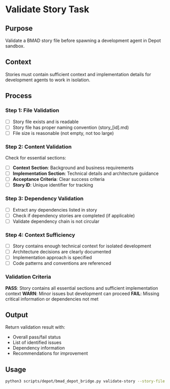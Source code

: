 # Validate Story Task

## Purpose
Validate a BMAD story file before spawning a development agent in Depot sandbox.

## Context
Stories must contain sufficient context and implementation details for development agents to work in isolation.

## Process

### Step 1: File Validation
- [ ] Story file exists and is readable
- [ ] Story file has proper naming convention (story_[id].md)
- [ ] File size is reasonable (not empty, not too large)

### Step 2: Content Validation
Check for essential sections:
- [ ] **Context Section**: Background and business requirements
- [ ] **Implementation Section**: Technical details and architecture guidance  
- [ ] **Acceptance Criteria**: Clear success criteria
- [ ] **Story ID**: Unique identifier for tracking

### Step 3: Dependency Validation
- [ ] Extract any dependencies listed in story
- [ ] Check if dependency stories are completed (if applicable)
- [ ] Validate dependency chain is not circular

### Step 4: Context Sufficiency
- [ ] Story contains enough technical context for isolated development
- [ ] Architecture decisions are clearly documented
- [ ] Implementation approach is specified
- [ ] Code patterns and conventions are referenced

### Validation Criteria
**PASS**: Story contains all essential sections and sufficient implementation context
**WARN**: Minor issues but development can proceed
**FAIL**: Missing critical information or dependencies not met

## Output
Return validation result with:
- Overall pass/fail status
- List of identified issues
- Dependency information
- Recommendations for improvement

## Usage
```bash
python3 scripts/depot/bmad_depot_bridge.py validate-story --story-file path/to/story.md
```